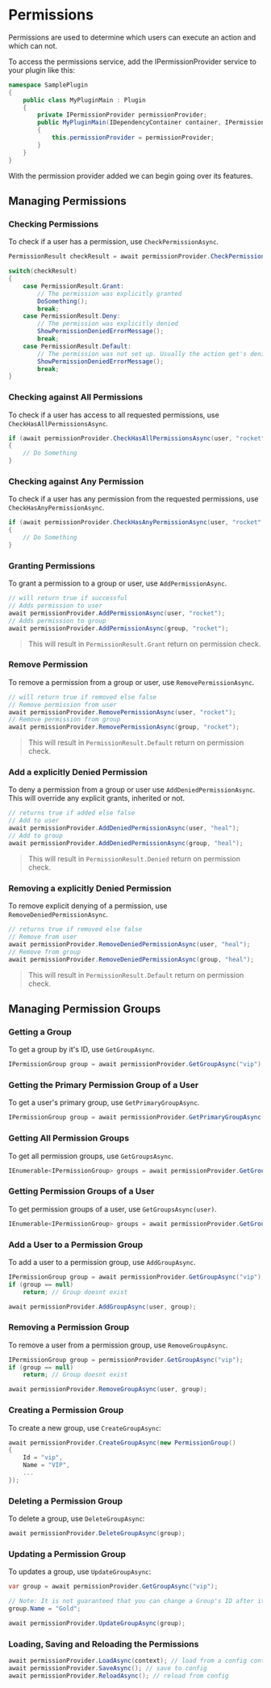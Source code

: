 # Permissions

Permissions are used to determine which users can execute an action and which can not.

To access the permissions service, add the IPermissionProvider service to your plugin like this:
```csharp
namespace SamplePlugin
{
    public class MyPluginMain : Plugin
    {
        private IPermissionProvider permissionProvider;
        public MyPluginMain(IDependencyContainer container, IPermissionProvider) : base ("MyPlugin", container)
        {
            this.permissionProvider = permissionProvider;
        }
    }
}
```
With the permission provider added we can begin going over its features.

## Managing Permissions
### Checking Permissions
To check if a user has a permission, use `CheckPermissionAsync`.

```csharp
PermissionResult checkResult = await permissionProvider.CheckPermissionAsync(user, "rocket");

switch(checkResult)
{
    case PermissionResult.Grant:
        // The permission was explicitly granted
        DoSomething();
        break;
    case PermissionResult.Deny:
        // The permission was explicitly denied
        ShowPermissionDeniedErrorMessage();
        break;
    case PermissionResult.Default:
        // The permission was not set up. Usually the action get's denied here as well.
        ShowPermissionDeniedErrorMessage();
        break;				
}
```

### Checking against All Permissions
To check if a user has access to all requested permissions, use `CheckHasAllPermissionsAsync`.
```csharp
if (await permissionProvider.CheckHasAllPermissionsAsync(user, "rocket", "p", "i") == PermissionResult.Grant)
{
    // Do Something
}	
```

### Checking against Any Permission
To check if a user has any permission from the requested permissions, use `CheckHasAnyPermissionAsync`.
```csharp
if (await permissionProvider.CheckHasAnyPermissionAsync(user, "rocket", "p", "i") == PermissionResult.Grant)
{
    // Do Something
}	
```

### Granting Permissions
To grant a permission to a group or user, use `AddPermissionAsync`.

```csharp
// will return true if successful
// Adds permission to user
await permissionProvider.AddPermissionAsync(user, "rocket");
// Adds permission to group
await permissionProvider.AddPermissionAsync(group, "rocket");
```

> This will result in `PermissionResult.Grant` return on permission check.

### Remove Permission
To remove a permission from a group or user, use `RemovePermissionAsync`.

```csharp
// will return true if removed else false
// Remove permission from user
await permissionProvider.RemovePermissionAsync(user, "rocket");
// Remove permission from group
await permissionProvider.RemovePermissionAsync(group, "rocket");
```

> This will result in `PermissionResult.Default` return on permission check.

### Add a explicitly Denied Permission
To deny a permission from a group or user use `AddDeniedPermissionAsync`. This will override any explicit grants, inherited or not.

```csharp
// returns true if added else false
// Add to user
await permissionProvider.AddDeniedPermissionAsync(user, "heal");
// Add to group
await permissionProvider.AddDeniedPermissionAsync(group, "heal");
```

> This will result in `PermissionResult.Denied` return on permission check.

### Removing a explicitly Denied Permission
To remove explicit denying of a permission, use `RemoveDeniedPermissionAsync`.

```csharp
// returns true if removed else false
// Remove from user
await permissionProvider.RemoveDeniedPermissionAsync(user, "heal");
// Remove from group
await permissionProvider.RemoveDeniedPermissionAsync(group, "heal");
```

> This will result in `PermissionResult.Default` return on permission check.

## Managing Permission Groups
### Getting a Group
To get a group by it's ID, use `GetGroupAsync`.

```csharp
IPermissionGroup group = await permissionProvider.GetGroupAsync("vip");
```

### Getting the Primary Permission Group of a User
To get a user's primary group, use `GetPrimaryGroupAsync`.

```csharp
IPermissionGroup group = await permissionProvider.GetPrimaryGroupAsync(user);
```

### Getting All Permission Groups
To get all permission groups, use `GetGroupsAsync`.

```csharp
IEnumerable<IPermissionGroup> groups = await permissionProvider.GetGroupsAsync();
```

### Getting Permission Groups of a User
To get permission groups of a user, use `GetGroupsAsync(user)`.
```csharp
IEnumerable<IPermissionGroup> groups = await permissionProvider.GetGroupsAsync(user);
```

### Add a User to a Permission Group
To add a user to a permission group, use `AddGroupAsync`.

```csharp
IPermissionGroup group = await permissionProvider.GetGroupAsync("vip");
if (group == null)
	return; // Group doesnt exist

await permissionProvider.AddGroupAsync(user, group);
```

### Removing a Permission Group
To remove a user from a permission group, use `RemoveGroupAsync`.

```csharp
IPermissionGroup group = permissionProvider.GetGroupAsync("vip");
if (group == null)
	return; // Group doesnt exist

await permissionProvider.RemoveGroupAsync(user, group);
```

### Creating a Permission Group
To create a new group, use `CreateGroupAsync`:

```csharp
await permissionProvider.CreateGroupAsync(new PermissionGroup() 
{
	Id = "vip",
	Name = "VIP",
	...
});
```

### Deleting a Permission Group
To delete a group, use `DeleteGroupAsync`:

```csharp
await permissionProvider.DeleteGroupAsync(group);
```

### Updating a Permission Group
To updates a group, use `UpdateGroupAsync`:

```csharp
var group = await permissionProvider.GetGroupAsync("vip");

// Note: It is not guaranteed that you can change a Group's ID after it has been set.
group.Name = "Gold";

await permissionProvider.UpdateGroupAsync(group);
```

### Loading, Saving and Reloading the Permissions

```csharp
await permissionProvider.LoadAsync(context); // load from a config context
await permissionProvider.SaveAsync(); // save to config
await permissionProvider.ReloadAsync(); // reload from config
```